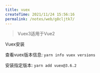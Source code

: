 ```yaml
---
title: vuex
createTime: 2021/11/24 15:56:16
permalink: /notes/web/g8cljtk7/
---
```

> Vuex3适用于Vue2

Vuex安装

查看vuex版本信息: `yarn info vuex versions`

安装指定版本: `yarn add vuex@3.6.2`




